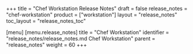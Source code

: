 +++
title = "Chef Workstation Release Notes"
draft = false
release_notes = "chef-workstation"
product = ["workstation"]
layout = "release_notes"
toc_layout = "release_notes_toc"

[menu]
  [menu.release_notes]
    title = "Chef Workstation"
    identifier = "release_notes/release_notes.md Chef Workstation"
    parent = "release_notes"
    weight = 60
+++